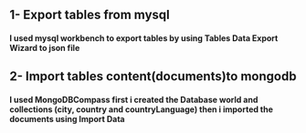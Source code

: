 ## 1- Export tables from mysql

#### I used mysql workbench to export tables by using Tables Data Export Wizard to json file

## 2- Import tables content(documents)to mongodb

#### I used MongoDBCompass first i created the Database world and collections (city, country and countryLanguage) then i imported the documents using Import Data
